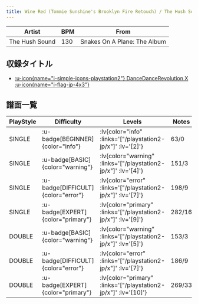```yaml
---
title: Wine Red (Tommie Sunshine's Brooklyn Fire Retouch) / The Hush Sound
---
```


|Artist|BPM|From|
|------|---|----|
|The Hush Sound|130|Snakes On A Plane: The Album|

## 収録タイトル

- [ :u-icon{name="i-simple-icons-playstation2"} DanceDanceRevolution X :u-icon{name="i-flag-jp-4x3"} ](/playstation2-jp/x)

## 譜面一覧

|PlayStyle|Difficulty|Levels|Notes|Movie|
|---------|----------|------|-----|-----|
|SINGLE| :u-badge[BEGINNER]{color="info"} | :lv{color="info" :links='["/playstation2-jp/x"]' :lv='[2]'} |63/0||
|SINGLE| :u-badge[BASIC]{color="warning"} | :lv{color="warning" :links='["/playstation2-jp/x"]' :lv='[4]'} |151/3||
|SINGLE| :u-badge[DIFFICULT]{color="error"} | :lv{color="error" :links='["/playstation2-jp/x"]' :lv='[7]'} |198/9||
|SINGLE| :u-badge[EXPERT]{color="primary"} | :lv{color="primary" :links='["/playstation2-jp/x"]' :lv='[9]'} |282/16||
|DOUBLE| :u-badge[BASIC]{color="warning"} | :lv{color="warning" :links='["/playstation2-jp/x"]' :lv='[5]'} |153/3||
|DOUBLE| :u-badge[DIFFICULT]{color="error"} | :lv{color="error" :links='["/playstation2-jp/x"]' :lv='[7]'} |186/9||
|DOUBLE| :u-badge[EXPERT]{color="primary"} | :lv{color="primary" :links='["/playstation2-jp/x"]' :lv='[10]'} |269/33||
